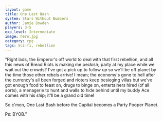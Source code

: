 ```yaml
---
layout: game
title: One Last Bash
system: Stars Without Numbers
author: Jamie Bowden
players: 3-5
exp_level: Intermediate
image: hero.jpg
category: rpg
tags: Sci-fi, rebellion
---
```


“Right lads, the Emperor's off world to deal with that first rebellion, and all this news of Bread Riots is making me peckish; party at my place while we wait out the crowds? I've got a pick up to follow up so we'll be off planet by the time those other rebels arrive! I mean; the economy's gone to hell after the currency's all been forged and rioters keep besieging villas but we've got enough food to feast on, drugs to binge on, entertainers hired (of all sorts), a menagerie to hunt and walls to hide behind until my buddy Ace comes with his ship; it'll be a grand old time! 

So c'mon, One Last Bash before the Capital becomes a Party Pooper Planet.

Ps: BYOB.”
